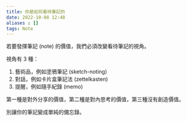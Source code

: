 ```yaml
---
title: 你是如何看待筆記的
date: 2022-10-08 12:48
aliases : []
tags: Note
---
```


若要發揮筆記 (note) 的價值，我們必須改變看待筆記的視角。

視角有 3 種：
1. 藝術品，例如塗鴉筆記 (sketch-noting)
2. 對話，例如卡片盒筆記法 (zettelkasten)
3. 提醒，例如隨手紀錄 (memo)

第一種是對外分享的價值，第二種是對內思考的價值，第三種沒有創造價值。

別讓你的筆記變成單純的備忘錄。